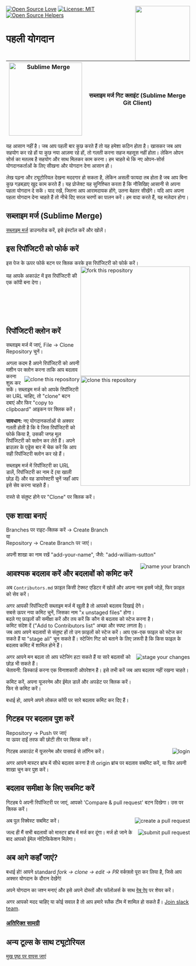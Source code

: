 [![Open Source Love](https://badges.frapsoft.com/os/v1/open-source.svg?v=103)](https://github.com/ellerbrock/open-source-badges/)
[<img align="right" width="150" src="https://firstcontributions.github.io/assets/gui-tool-tutorials/sublime-merge-tutorial/join-slack-team.png">](https://join.slack.com/t/firstcontributors/shared_invite/zt-1hg51qkgm-Xc7HxhsiPYNN3ofX2_I8FA)
[![License: MIT](https://img.shields.io/badge/License-MIT-green.svg)](https://opensource.org/licenses/MIT)
[![Open Source Helpers](https://www.codetriage.com/roshanjossey/first-contributions/badges/users.svg)](https://www.codetriage.com/roshanjossey/first-contributions)


# पहली योगदान

|<img alt="Sublime Merge" src="https://firstcontributions.github.io/assets/gui-tool-tutorials/sublime-merge-tutorial/sublime-merge.png" width="200">| सब्लाइम मर्ज गिट क्लाइंट (Sublime Merge Git Client)|
|---|---|

यह आसान नहीं है। जब आप पहली बार कुछ करते हैं तो यह हमेशा कठिन होता है। खासकर जब आप सहयोग कर रहे हों या कुछ नया आज़मा रहे हों, तो गलती करना सहज महसूस नहीं होता। लेकिन ओपन सोर्स का मतलब है सहयोग और साथ मिलकर काम करना। हम चाहते थे कि नए ओपन-सोर्स योगदानकर्ताओं के लिए सीखना और योगदान देना आसान हो।

लेख पढ़ना और ट्यूटोरियल देखना मददगार हो सकता है, लेकिन असली फायदा तब होता है जब आप बिना कुछ गड़बड़ाए खुद काम करते हैं। यह प्रोजेक्ट यह सुनिश्चित करता है कि नौसिखिए आसानी से अपना पहला योगदान दे सकें। याद रखें, जितना आप आरामदायक होंगे, उतना बेहतर सीखेंगे। यदि आप अपना पहला योगदान देना चाहते हैं तो नीचे दिए सरल चरणों का पालन करें। हम वादा करते हैं, यह मज़ेदार होगा।


## सब्लाइम मर्ज (Sublime Merge)

[सब्लाइम मर्ज](https://www.sublimemerge.com/) डाउनलोड करें, इसे इंस्टॉल करें और खोलें।

## इस रिपॉजिटरी को फोर्क करें

इस पेज के ऊपर फोर्क बटन पर क्लिक करके इस रिपॉजिटरी को फोर्क करें।  
<img align="right" width="300" src="https://firstcontributions.github.io/assets/gui-tool-tutorials/sublime-merge-tutorial/fork.png" alt="fork this repository" />  
यह आपके अकाउंट में इस रिपॉजिटरी की एक कॉपी बना देगा।

<br>  
<br>  
<br>  
<br>

## रिपॉजिटरी क्लोन करें

<img align="right" width="300" src="https://firstcontributions.github.io/assets/gui-tool-tutorials/sublime-merge-tutorial/clone.png" alt="clone this repository" />

सब्लाइम मर्ज में जाएं, File -> Clone Repository चुनें।


<img style="float: right;" src="https://firstcontributions.github.io/assets/gui-tool-tutorials/sublime-merge-tutorial/sm-clone.png" alt="clone this repository" />

अगला कदम है अपने रिपॉजिटरी को अपनी मशीन पर क्लोन करना ताकि आप बदलाव करना शुरू कर सकें। सब्लाइम मर्ज को आपके रिपॉजिटरी का URL चाहिए, तो "clone" बटन दबाएं और फिर "copy to clipboard" आइकन पर क्लिक करें।

**सावधान:** नए योगदानकर्ताओं से अक्सर गलती होती है कि वे जिस रिपॉजिटरी को फोर्क किया है, उसकी जगह मूल रिपॉजिटरी को क्लोन कर लेते हैं। अपने ब्राउज़र के एड्रेस बार में चेक करें कि आप सही रिपॉजिटरी क्लोन कर रहे हैं।

सब्लाइम मर्ज में रिपॉजिटरी का URL डालें, रिपॉजिटरी का नाम दें (या खाली छोड़ दें) और वह डायरेक्टरी चुनें जहाँ आप इसे सेव करना चाहते हैं।

रास्ते से संतुष्ट होने पर "Clone" पर क्लिक करें।

## एक शाखा बनाएं

Branches पर राइट-क्लिक करें -> Create Branch  
या  
Repository -> Create Branch पर जाएं।

अपनी शाखा का नाम रखें "add-your-name", जैसे: "add-william-sutton"

<img style="float: right;" src="https://firstcontributions.github.io/assets/gui-tool-tutorials/sublime-merge-tutorial/sm-branch.png" alt="name your branch" />

## आवश्यक बदलाव करें और बदलावों को कमिट करें

अब `Contributors.md` फ़ाइल किसी टेक्स्ट एडिटर में खोलें और अपना नाम इसमें जोड़ें, फिर फ़ाइल को सेव करें।

अगर आपकी रिपॉजिटरी सब्लाइम मर्ज में खुली है तो आपको बदलाव दिखाई देंगे।  
सबसे ऊपर नया कमिट चुनें, जिसका नाम "x unstaged files" होगा।  
बदले गए फ़ाइलों की समीक्षा करें और तय करें कि कौन से बदलाव को स्टेज करना है।  
कमिट संदेश दें ("Add <your-name> to Contributors list" अच्छा और स्पष्ट लगता है)।  
जब आप अपने बदलावों से संतुष्ट हों तो उन फ़ाइलों को स्टेज करें। आप एक-एक फाइल को स्टेज कर सकते हैं या "stage all" चुन सकते हैं। स्टेजिंग गिट को बताने के लिए ज़रूरी है कि किस फाइल के बदलाव कमिट में शामिल होने हैं।

<img style="float: right;" src="https://firstcontributions.github.io/assets/gui-tool-tutorials/sublime-merge-tutorial/sm-stage.png" alt="stage your changes" />

अगर आपने मन बदला तो आप स्टेजिंग हटा सकते हैं या सारे बदलावों को छोड़ भी सकते हैं।  
चेतावनी: डिस्कार्ड करना एक विनाशकारी ऑपरेशन है। इसे तभी करें जब आप बदलाव नहीं रखना चाहते।

कमिट करें, अपना यूजरनेम और ईमेल डालें और अपडेट पर क्लिक करें।  
फिर से कमिट करें।

बधाई हो, आपने अपने लोकल कॉपी पर सारे बदलाव कमिट कर दिए हैं।

## गिटहब पर बदलाव पुश करें

Repository -> Push पर जाएं  
या ऊपर दाईं तरफ की छोटी तीर पर क्लिक करें।

<img style="float: right;" src="https://firstcontributions.github.io/assets/gui-tool-tutorials/sublime-merge-tutorial/sm-login.png" alt="login" />

गिटहब अकाउंट में यूजरनेम और पासवर्ड से लॉगिन करें।

अगर आपने मास्टर ब्रांच में सीधे बदलाव करना है तो origin ब्रांच पर बदलाव सबमिट करें, या फिर अपनी शाखा चुन कर पुश करें।

## बदलाव समीक्षा के लिए सबमिट करें

गिटहब पे अपनी रिपॉजिटरी पर जाएं, आपको 'Compare & pull request' बटन दिखेगा। उस पर क्लिक करें।

<img style="float: right;" src="https://firstcontributions.github.io/assets/gui-tool-tutorials/sublime-merge-tutorial/compare-and-pull.png" alt="create a pull request" />

अब पुल रिक्वेस्ट सबमिट करें।

<img style="float: right;" src="https://firstcontributions.github.io/assets/gui-tool-tutorials/sublime-merge-tutorial/submit-pull-request.png" alt="submit pull request" />

जल्द ही मैं सभी बदलावों को मास्टर ब्रांच में मर्ज कर दूंगा। मर्ज हो जाने के बाद आपको ईमेल नोटिफिकेशन मिलेगा।

## अब आगे कहाँ जाएं?

बधाई हो! आपने standard _fork -> clone -> edit -> PR_ वर्कफ़्लो पूरा कर लिया है, जिसे आप अक्सर योगदान के दौरान देखेंगे!

अपने योगदान का जश्न मनाएं और इसे अपने दोस्तों और फॉलोअर्स के साथ [वेब ऐप](https://firstcontributions.github.io#social-share) पर शेयर करें।

अगर आपको मदद चाहिए या कोई सवाल है तो आप हमारे स्लैक टीम में शामिल हो सकते हैं। [Join slack team](https://join.slack.com/t/firstcontributors/shared_invite/zt-1hg51qkgm-Xc7HxhsiPYNN3ofX2_I8FA).

### [अतिरिक्त सामग्री](../additional-material/git_workflow_senarios/additional-material.md)

## अन्य टूल्स के साथ ट्यूटोरियल  
[मुख पृष्ठ पर वापस जाएं](https://github.com/firstcontributions/first-contributions#tutorials-using-other-tools)
